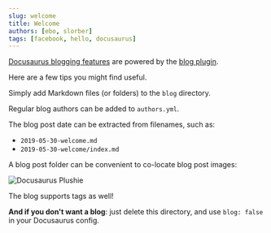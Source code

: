 ```yaml
---
slug: welcome
title: Welcome
authors: [ebo, slorber]
tags: [facebook, hello, docusaurus]
---
```


[Docusaurus blogging features](https://docusaurus.io/docs/blog) are powered by the [blog plugin](https://docusaurus.io/docs/api/plugins/@docusaurus/plugin-content-blog).

Here are a few tips you might find useful.

<!-- truncate -->

Simply add Markdown files (or folders) to the `blog` directory.

Regular blog authors can be added to `authors.yml`.

The blog post date can be extracted from filenames, such as:

- `2019-05-30-welcome.md`
- `2019-05-30-welcome/index.md`

A blog post folder can be convenient to co-locate blog post images:

![Docusaurus Plushie](./docusaurus-plushie-banner.jpeg)

The blog supports tags as well!

**And if you don't want a blog**: just delete this directory, and use `blog: false` in your Docusaurus config.
<!-- Learn Python for Data Science, Machine Learning, and LLMs
Welcome. This site is built for curious minds who want to break into the world of modern data-driven technology. Whether you're starting from scratch or leveling up your skills, you'll learn Python with a clear focus on its most exciting applications: data science, machine learning, and large language models.

What you can expect here:

Step-by-step Python lessons designed for practical understanding

Hands-on projects in data analysis, model building, and text processing

Foundations in libraries like NumPy, pandas, scikit-learn, and PyTorch

Applied tutorials on training models and working with pre-trained LLMs

Guidance on turning theory into working code that solves real problems

Python is the language behind today’s breakthroughs in AI and data science. This site gives you the tools to understand how it works and the skills to build with it.

Start learning and unlock the potential of data, models, and modern AI with Python. -->
